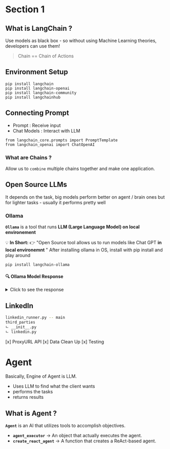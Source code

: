 # Section 1

## What is LangChain ?

Use models as black box - so without using Machine Learning theories, developers can use them!

> Chain == Chain of Actions

## Environment Setup

```
pip install langchain
pip install langchain-openai
pip install langchain-community
pip install langchainhub
```

## Connecting Prompt

- Prompt : Receive input
- Chat Models : Interact with LLM

```
from langchain_core.prompts import PromptTemplate
from langchain_openai import ChatOpenAI
```

### What are Chains ?

Allow us to `combine` multiple chains together and make one application.

## Open Source LLMs

It depends on the task, big models perform better on agent / brain ones but for lighter tasks - usually it performs pretty well

### Ollama

**`Ollama`** is a tool that runs **LLM (Large Language Model) on local environement**

💡 **In Short:** 👉 "Open Source tool allows us to run models like Chat GPT **in local environemnt** "
After installing ollama in OS, install with pip install and play around

```
pip install langchain-ollama
```

#### 🔍 Ollama Model Response

<details>
  <summary>Click to see the response</summary>
Here are a short summary and two interesting facts about Elon Musk:

**Summary:**
Elon Musk is a businessman, entrepreneur, and inventor who has made significant contributions to various industries, including technology, space exploration, and sustainable energy. He is the CEO of SpaceX, Tesla, Inc., Neuralink, and The Boring Company, among other ventures.

**Interesting Facts:**

1. **From Poor to Billionaire:** Elon Musk was born into a wealthy family in South Africa, but he grew up in Canada after his family immigrated due to financial difficulties. He eventually moved back to the United States to attend Stanford University, where he dropped out to pursue his entrepreneurial ventures.

2. **A Self-Taught Genius:** Despite dropping out of college, Elon Musk has credited himself with learning most of what he knows through self-study and online courses. He has also stated that he believes in taking risks and trying new things, which has contributed to his success in various fields.

Let me know if you'd like more information!

</details>

## LinkedIn

```bash
linkedin_runner.py -- main
third_parties
ㄴ __init__.py
ㄴ linkedin.py
```

[x] ProxyURL API
[x] Data Clean Up
[x] Testing

# Agent

Basically, Engine of Agent is LLM.

- Uses LLM to find what the client wants
- performs the tasks
- returns results

## What is Agent ?

**`Agent`** is an AI that utilizes tools to accomplish objectives.

- **`agent_executor`** → An object that actually executes the agent.
- **`create_react_agent`** → A function that creates a ReAct-based agent.
